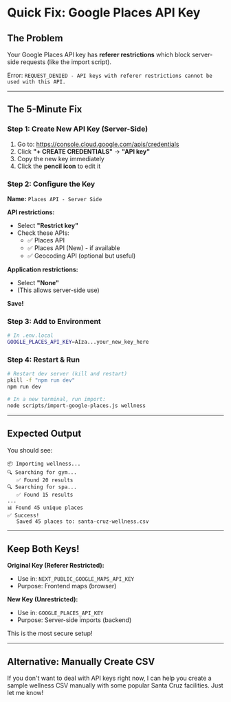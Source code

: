# Quick Fix: Google Places API Key

## The Problem

Your Google Places API key has **referer restrictions** which block server-side requests (like the import script).

Error: `REQUEST_DENIED - API keys with referer restrictions cannot be used with this API.`

---

## The 5-Minute Fix

### Step 1: Create New API Key (Server-Side)

1. Go to: https://console.cloud.google.com/apis/credentials
2. Click **"+ CREATE CREDENTIALS"** → **"API key"**
3. Copy the new key immediately
4. Click the **pencil icon** to edit it

### Step 2: Configure the Key

**Name:** `Places API - Server Side`

**API restrictions:**
- Select **"Restrict key"**
- Check these APIs:
  - ✅ Places API
  - ✅ Places API (New) - if available
  - ✅ Geocoding API (optional but useful)

**Application restrictions:**
- Select **"None"** 
- (This allows server-side use)

**Save!**

### Step 3: Add to Environment

```bash
# In .env.local
GOOGLE_PLACES_API_KEY=AIza...your_new_key_here
```

### Step 4: Restart & Run

```bash
# Restart dev server (kill and restart)
pkill -f "npm run dev"
npm run dev

# In a new terminal, run import:
node scripts/import-google-places.js wellness
```

---

## Expected Output

You should see:
```
📦 Importing wellness...
🔍 Searching for gym...
   ✅ Found 20 results
🔍 Searching for spa...
   ✅ Found 15 results
...
📊 Found 45 unique places
✅ Success!
   Saved 45 places to: santa-cruz-wellness.csv
```

---

## Keep Both Keys!

**Original Key (Referer Restricted):**
- Use in: `NEXT_PUBLIC_GOOGLE_MAPS_API_KEY`
- Purpose: Frontend maps (browser)

**New Key (Unrestricted):**
- Use in: `GOOGLE_PLACES_API_KEY`
- Purpose: Server-side imports (backend)

This is the most secure setup!

---

## Alternative: Manually Create CSV

If you don't want to deal with API keys right now, I can help you create a sample wellness CSV manually with some popular Santa Cruz facilities. Just let me know!

